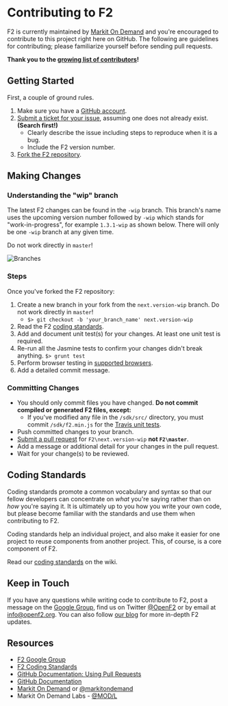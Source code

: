 # Contributing to F2

F2 is currently maintained by [Markit On Demand](http://www.markitondemand.com) and you're encouraged to contribute to this project right here on GitHub. The following are guidelines for contributing; please familiarize yourself before sending pull requests.

**Thank you to the [growing list of contributors](https://github.com/OpenF2/F2/graphs/contributors)!**

## Getting Started

First, a couple of ground rules.

1. Make sure you have a [GitHub account](https://github.com/signup/free).
2. [Submit a ticket for your issue](https://github.com/OpenF2/F2/issues), assuming one does not already exist. **(Search first!)**
	* Clearly describe the issue including steps to reproduce when it is a bug.
	* Include the F2 version number.
3. [Fork the F2 repository](https://github.com/OpenF2/F2/fork).

## Making Changes

### Understanding the "wip" branch

The latest F2 changes can be found in the `-wip` branch. This branch's name uses the upcoming version number followed by `-wip` which stands for "work-in-progress", for example `1.3.1-wip` as shown below. There will only be one `-wip` branch at any given time.

Do not work directly in `master`! 

![Branches](http://docs.openf2.org/img/branches.png)

### Steps

Once you've forked the F2 repository:

1. Create a new branch in your fork from the `next.version-wip` branch.  Do not work directly in `master`! 
    * `$> git checkout -b 'your_branch_name' next.version-wip`
3. Read the F2 [coding standards](https://github.com/OpenF2/F2/wiki/Coding-Standards).
4. Add and document unit test(s) for your changes. At least one unit test is required.
5. Re-run all the Jasmine tests to confirm your changes didn't break anything. `$> grunt test`
6. Perform browser testing in [supported browsers](https://github.com/OpenF2/F2/wiki/Browser-Compatibility).
7. Add a detailed commit message.

### Committing Changes

* You should only commit files you have changed. **Do not commit compiled or generated F2 files, except:**
    * If you've modified any file in the `/sdk/src/` directory, you must commit `/sdk/f2.min.js` for the [Travis unit tests](https://travis-ci.org/OpenF2/F2).
* Push committed changes to your branch.
* [Submit a pull request](https://help.github.com/articles/using-pull-requests) for `F2\next.version-wip` **not `F2\master`**.
* Add a message or additional detail for your changes in the pull request.
* Wait for your change(s) to be reviewed.


## Coding Standards

Coding standards promote a common vocabulary and syntax so that our fellow developers can concentrate on _what_ you're saying rather than on _how_ you're saying it. It is ultimately up to you how you write your own code, but please become familiar with the standards and use them when contributing to F2.

Coding standards help an individual project, and also make it easier for one project to reuse components from another project. This, of course, is a core component of F2.

Read our [coding standards](https://github.com/OpenF2/F2/wiki/Coding-Standards) on the wiki.

## Keep in Touch

If you have any questions while writing code to contribute to F2, post a message on the [Google Group](https://groups.google.com/forum/#!forum/OpenF2), find us on Twitter [@OpenF2](https://twitter.com/OpenF2) or by email at [info@openf2.org](mailto:info@openf2.org). You can also follow [our blog](http://blog.openf2.org) for more in-depth F2 updates.

## Resources

* [F2 Google Group](https://groups.google.com/forum/#!forum/OpenF2)
* [F2 Coding Standards](https://github.com/OpenF2/F2/wiki/Coding-Standards)
* [GitHub Documentation: Using Pull Requests](https://help.github.com/articles/using-pull-requests)
* [GitHub Documentation](https://help.github.com/)
* [Markit On Demand](http://www.markitondemand.com/) or [@markitondemand](https://twitter.com/markitondemand)
* Markit On Demand Labs - [@MOD/L](https://twitter.com/mod_labs)